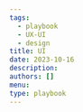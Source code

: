 ```yaml
---
tags:
  - playbook
  - UX-UI
  - design
title: UI
date: 2023-10-16
description:
authors: []
menu:
type: playbook
---
```

